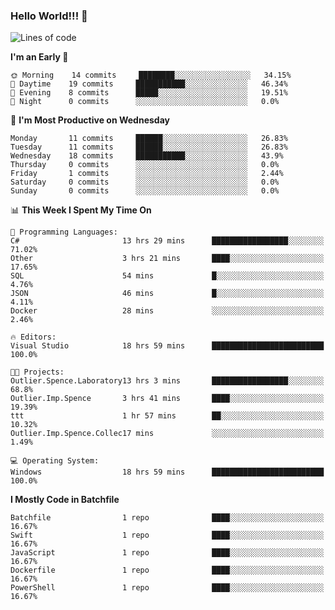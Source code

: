 ### Hello World!!! 👋

<!--
**kekotek/kekotek** is a ✨ _special_ ✨ repository because its `README.md` (this file) appears on your GitHub profile.

Here are some ideas to get you started:

- 🔭 I’m currently working on ...
- 🌱 I’m currently learning ...
- 👯 I’m looking to collaborate on ...
- 🤔 I’m looking for help with ...
- 💬 Ask me about ...
- 📫 How to reach me: ...
- 😄 Pronouns: ...
- ⚡ Fun fact: ...
-->

<!--START_SECTION:waka-->
![Lines of code](https://img.shields.io/badge/From%20Hello%20World%20I%27ve%20Written-18753%20lines%20of%20code-blue)

**I'm an Early 🐤** 

```text
🌞 Morning    14 commits     ████████░░░░░░░░░░░░░░░░░   34.15% 
🌆 Daytime    19 commits     ███████████░░░░░░░░░░░░░░   46.34% 
🌃 Evening    8 commits      █████░░░░░░░░░░░░░░░░░░░░   19.51% 
🌙 Night      0 commits      ░░░░░░░░░░░░░░░░░░░░░░░░░   0.0%

```
📅 **I'm Most Productive on Wednesday** 

```text
Monday       11 commits     ██████░░░░░░░░░░░░░░░░░░░   26.83% 
Tuesday      11 commits     ██████░░░░░░░░░░░░░░░░░░░   26.83% 
Wednesday    18 commits     ███████████░░░░░░░░░░░░░░   43.9% 
Thursday     0 commits      ░░░░░░░░░░░░░░░░░░░░░░░░░   0.0% 
Friday       1 commits      ░░░░░░░░░░░░░░░░░░░░░░░░░   2.44% 
Saturday     0 commits      ░░░░░░░░░░░░░░░░░░░░░░░░░   0.0% 
Sunday       0 commits      ░░░░░░░░░░░░░░░░░░░░░░░░░   0.0%

```


📊 **This Week I Spent My Time On** 

```text
💬 Programming Languages: 
C#                       13 hrs 29 mins      █████████████████░░░░░░░░   71.02% 
Other                    3 hrs 21 mins       ████░░░░░░░░░░░░░░░░░░░░░   17.65% 
SQL                      54 mins             █░░░░░░░░░░░░░░░░░░░░░░░░   4.76% 
JSON                     46 mins             █░░░░░░░░░░░░░░░░░░░░░░░░   4.11% 
Docker                   28 mins             ░░░░░░░░░░░░░░░░░░░░░░░░░   2.46%

🔥 Editors: 
Visual Studio            18 hrs 59 mins      █████████████████████████   100.0%

🐱‍💻 Projects: 
Outlier.Spence.Laboratory13 hrs 3 mins       █████████████████░░░░░░░░   68.8% 
Outlier.Imp.Spence       3 hrs 41 mins       ████░░░░░░░░░░░░░░░░░░░░░   19.39% 
ttt                      1 hr 57 mins        ██░░░░░░░░░░░░░░░░░░░░░░░   10.32% 
Outlier.Imp.Spence.Collec17 mins             ░░░░░░░░░░░░░░░░░░░░░░░░░   1.49%

💻 Operating System: 
Windows                  18 hrs 59 mins      █████████████████████████   100.0%

```

**I Mostly Code in Batchfile** 

```text
Batchfile                1 repo              ████░░░░░░░░░░░░░░░░░░░░░   16.67% 
Swift                    1 repo              ████░░░░░░░░░░░░░░░░░░░░░   16.67% 
JavaScript               1 repo              ████░░░░░░░░░░░░░░░░░░░░░   16.67% 
Dockerfile               1 repo              ████░░░░░░░░░░░░░░░░░░░░░   16.67% 
PowerShell               1 repo              ████░░░░░░░░░░░░░░░░░░░░░   16.67%

```



<!--END_SECTION:waka-->
